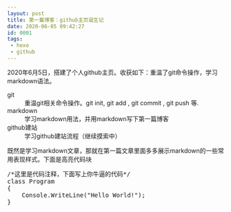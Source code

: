 ```yaml
---
layout: post
title: 第一篇博客：github主页诞生记
date: 2020-06-05 09:42:27
id: 0001
tags:
 - hexo
 - github
---
```


2020年6月5日，搭建了个人github主页。收获如下：重温了git命令操作，学习markdown语法。

<!--more-->
<dl>
  <dt>git</dt>
  <dd>重温git相关命令操作。git init, git add , git commit , git push 等.</dd>
  <dt>markdown</dt>
  <dd>学习markdown用法，并用markdown写下第一篇博客</dd>
  <dt>github建站</dt>
  <dd>学习github建站流程（继续摸索中）</dd>
</dl>

既然是学习markdown文章，那就在第一篇文章里面多多展示markdown的一些常用表现样式。下面是高亮代码块
<div class="highlight">
<pre>
<span class="cm">/*</span>这里是代码注释，下面写上你牛逼的代码<span class="cm">*/</span>
<span class="k">class</span><span class="class"> Program</span>
{
	<span class="nc">Console</span>.<span class="nf">WriteLine</span>("Hello World!");
}
</pre>
</div>